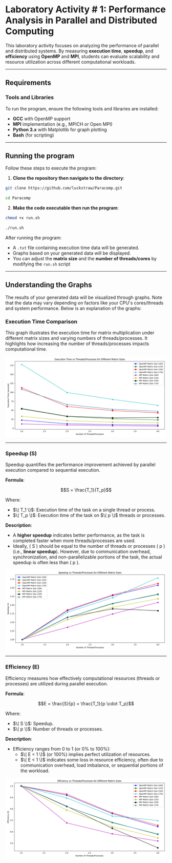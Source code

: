 # Laboratory Activity # 1: Performance Analysis in Parallel and Distributed Computing

This laboratory activity focuses on analyzing the performance of parallel and distributed systems. By measuring **execution time**, **speedup**, and **efficiency** using **OpenMP** and **MPI**, students can evaluate scalability and resource utilization across different computational workloads.

---

## Requirements

### Tools and Libraries
To run the program, ensure the following tools and libraries are installed:
- **GCC** with OpenMP support
- **MPI** implementation (e.g., MPICH or Open MPI)
- **Python 3.x** with Matplotlib for graph plotting
- **Bash** (for scripting)

---

## Running the program

Follow these steps to execute the program:

1. **Clone the repository then navigate to the directory**:
```bash
git clone https://github.com/luckstraw/Paracomp.git
```
```bash
cd Paracomp
```
2. **Make the code executable then run the program**:
```bash
chmod +x run.sh
```
```bash
./run.sh
```

After running the program:
- A `.txt` file containing execution time data will be generated.
- Graphs based on your generated data will be displayed.
- You can adjust the **matrix size** and the **number of threads/cores** by modifying the `run.sh` script

---

## Understanding the Graphs
The results of your generated data will be visualized through graphs. Note that the data may vary depending on factors like your CPU's cores/threads and system performance. Below is an explanation of the graphs:

### Execution Time Comparison
This graph illustrates the execution time for matrix multiplication under different matrix sizes and varying numbers of threads/processes. It highlights how increasing the number of threads/processes impacts computational time.

![Time_Comparison](/assets/Execution_Time.png)

---

### Speedup (S)
Speedup quantifies the performance improvement achieved by parallel execution compared to sequential execution.

**Formula**:

```math
S = \frac{T_1}{T_p}
```
Where:
- $\( T_1 \)$: Execution time of the task on a single thread or process.
- $\( T_p \)$: Execution time of the task on $\( p \)$ threads or processes.

**Description**:
- A **higher speedup** indicates better performance, as the task is completed faster when more threads/processes are used.
- Ideally, \( S \) should be equal to the number of threads or processes \( p \) (i.e., **linear speedup**). However, due to communication overhead, synchronization, and non-parallelizable portions of the task, the actual speedup is often less than \( p \).

![Speedup](/assets/Speedup.png)

---

### Efficiency (E)

Efficiency measures how effectively computational resources (threads or processes) are utilized during parallel execution.

**Formula**:
```math
E = \frac{S}{p} = \frac{T_1}{p \cdot T_p}
```
Where:
- $\( S \)$: Speedup.
- $\( p \)$: Number of threads or processes.

**Description**:
- Efficiency ranges from 0 to 1 (or 0% to 100%):
  - $\( E = 1 \)$ (or 100%) implies perfect utilization of resources.
  - $\( E < 1 \)$ indicates some loss in resource efficiency, often due to communication overhead, load imbalance, or sequential portions of the workload.

![Efficiency](/assets/Efficiency.png)